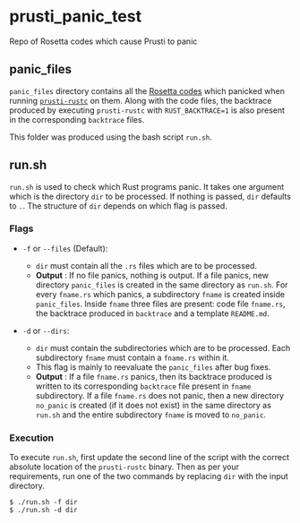 # prusti_panic_test
Repo of Rosetta codes which cause Prusti to panic

## panic_files
`panic_files` directory contains all the [Rosetta codes](https://www.rosettacode.org/wiki/Rosetta_Code) which panicked when running [`prusti-rustc`](https://github.com/viperproject/prusti-dev) on them. Along with the code files, the backtrace produced by executing `prusti-rustc` with `RUST_BACKTRACE=1` is also present in the corresponding `backtrace` files.

This folder was produced using the bash script `run.sh`.

## run.sh
`run.sh` is used to check which Rust programs panic. It takes one argument which is the directory `dir` to be processed. If nothing is passed, `dir` defaults to `.`. The structure of `dir` depends on which flag is passed. 

### Flags
* `-f` or `--files` (Default):
  - `dir` must contain all the `.rs` files which are to be processed.
  - **Output** : If no file panics, nothing is output. If a file panics, new directory  `panic_files` is created in the same directory as `run.sh`. For every `fname.rs` which panics, a subdirectory `fname` is created inside `panic_files`. Inside `fname` three files are present: code file `fname.rs`, the backtrace produced in `backtrace` and a template `README.md`.

* `-d` or `--dirs`:
  - `dir` must contain the subdirectories which are to be processed. Each subdirectory `fname` must contain a `fname.rs` within it.
  - This flag is mainly to reevaluate the `panic_files` after bug fixes.
  - **Output** : If a file `fname.rs` panics, then its backtrace produced is written to its corresponding `backtrace` file present in `fname` subdirectory. If a file `fname.rs` does not panic, then a new directory `no_panic` is created (if it does not exist) in the same directory as `run.sh` and the entire subdirectory `fname` is moved to `no_panic`.
  
### Execution
To execute `run.sh`, first update the second line of the script with the correct absolute location of the `prusti-rustc` binary. Then as per your requirements, run one of the two commands by replacing `dir` with the input directory.
```
$ ./run.sh -f dir
$ ./run.sh -d dir
```
